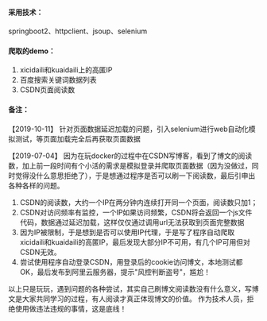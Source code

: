
#### 采用技术：

springboot2、httpclient、jsoup、selenium


#### 爬取的demo：
1. xicidaili和kuaidaili上的高匿IP
2. 百度搜索关键词数据列表
3. CSDN页面阅读数



#### 备注：

【2019-10-11】
针对页面数据延迟加载的问题，引入selenium进行web自动化模拟测试，等页面加载完全后再获取页面数据



【2019-07-04】
因为在玩docker的过程中在CSDN写博客，看到了博文的阅读数，加上前一段时间有个小活的需求是模拟登录并爬取页面数据（因为没做过，同时觉得没什么意思拒绝了），于是想通过程序是否可以刷一下阅读数，最后引申出各种各样的问题。

1. CSDN的阅读数，大约一个IP在两分钟内连续打开同一个页面，阅读数只加1；
2. CSDN对访问频率有监控，一个IP如果访问频繁，CSDN将会返回一个js文件代码，数据通过延迟加载，这样仅仅通过调用url无法获取到页面完整数据
3. 因为IP被限制，于是想到是否可以使用IP代理，于是写了程序自动爬取xicidaili和kuaidaili的高匿IP，最后发现大部分IP不可用，有几个IP可用但对CSDN无效。
4. 尝试使用程序自动登录CSDN，用登录后的cookie访问博文，本地测试都OK，最后发布到阿里云服务器，提示"风控判断盗号"，尴尬！

以上只是玩玩，遇到问题的各种尝试，其实自己刷博文阅读数没有什么意义，写博文是大家共同学习的过程，有人阅读才真正体现博文的价值。
作为技术人员，拒绝使用做违法违规的事情，这是底线！

